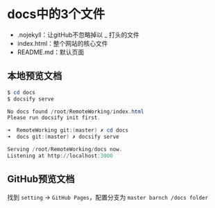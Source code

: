 # docs中的3个文件

 - .nojekyll：让gitHub不忽略掉以 _ 打头的文件
 - index.html：整个网站的核心文件
 - README.md：默认页面
 
## 本地预览文档

```powershell
$ cd docs
$ docsify serve

No docs found /root/RemoteWorking/index.html
Please run docsify init first.

➜  RemoteWorking git:(master) ✗ cd docs
➜  docs git:(master) ✗ docsify serve

Serving /root/RemoteWorking/docs now.
Listening at http://localhost:3000
```

## GitHub预览文档

找到 `setting` -> `GitHub Pages`，配置分支为 `master barnch /docs folder`